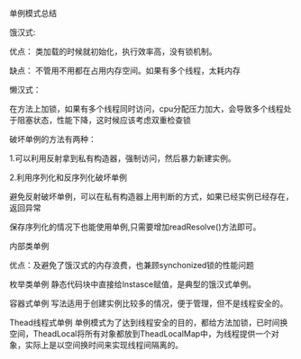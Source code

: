 
单例模式总结

饿汉式:

优点： 类加载的时候就初始化，执行效率高，没有锁机制。

缺点： 不管用不用都在占用内存空间。如果有多个线程，太耗内存

懒汉式：

在方法上加锁，如果有多个线程同时访问，cpu分配压力加大，会导致多个线程处于阻塞状态，性能下降，这时候应该考虑双重检查锁
       
破坏单例的方法有两种：

1.可以利用反射拿到私有构造器，强制访问，然后暴力新建实例。

2.利用序列化和反序列化破坏单例

避免反射破坏单例，可以在私有构造器上用判断的方式，如果已经实例已经存在，返回异常

保存序列化的情况下也能使用单例,只需要增加readResolve()方法即可。

内部类单例

优点：及避免了饿汉式的内存浪费，也兼顾synchonized锁的性能问题

枚举类单例
静态代码块中直接给Instasce赋值，是典型的饿汉式单例。

容器式单例
写法适用于创建实例比较多的情况，便于管理，但不是线程安全的。

Thead线程式单例
单例模式为了达到线程安全的目的，都给方法加锁，已时间换空间，TheadLocal将所有对象都放到TheadLocalMap中，为线程提供一个对象，实际上是以空间换时间来实现线程间隔离的。
